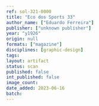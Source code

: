 ```yaml
---
ref: sol-321-0000
title: "Eco dos Sports 33"
author_name: ["Eduardo Ferreira"]
publisher: ["unknown publisher"]
year: "y1926"
origin: null
formats: ["magazine"]
disciplines: [graphic-design]
tags:
layout: artifact
status: scan
published: false
int_published: false
image_count:
date_added: 2023-06-16
batch:
---
```

